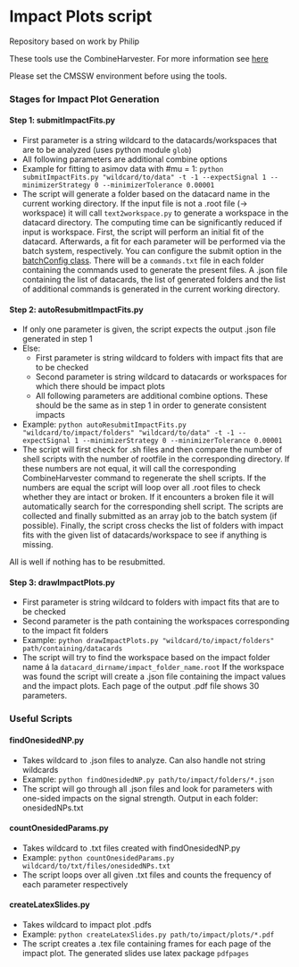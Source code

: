 # Impact Plots script

Repository based on work by Philip

These tools use the CombineHarvester. For more information see [here](https://twiki.cern.ch/twiki/bin/view/CMS/HiggsWG/SWGuideNonStandardCombineUses#Nuisance_parameter_impacts)

Please set the CMSSW environment before using the tools.

### Stages for Impact Plot Generation

#### Step 1: submitImpactFits.py

  * First parameter is a string wildcard to the datacards/workspaces that are to be analyzed (uses python module `glob`)
  * All following parameters are additional combine options
  * Example for fitting to asimov data with #mu = 1: `python submitImpactFits.py "wildcard/to/data" -t -1 --expectSignal 1 --minimizerStrategy 0 --minimizerTolerance 0.00001`
  * The script will generate a folder based on the datacard name in the current working directory.
   If the input file is not a .root file (-> workspace) it will call `text2workspace.py` to generate a workspace in the datacard directory.
   The computing time can be significantly reduced if input is workspace.
   First, the script will perform an initial fit of the datacard. Afterwards, a fit for each parameter will be performed via the batch system, respectively.
   You can configure the submit option in the [batchConfig class](https://gitlab.cern.ch/kit-cn-cms/impactPlots/blob/b76e641f30d4731ac1969ffb5a320339ecc9dc55/base/batchConfig.py).
   There will be a `commands.txt` file in each folder containing the commands used to generate the present files.
   A .json file containing the list of datacards, the list of generated folders and the list of additional commands is generated in the current working directory. 
   
#### Step 2: autoResubmitImpactFits.py
  * If only one parameter is given, the script expects the output .json file generated in step 1
  * Else:
    * First parameter is string wildcard to folders with impact fits that are to be checked
    * Second parameter is string wildcard to datacards or workspaces for which there should be impact plots
    * All following parameters are additional combine options. These should be the same as in step 1 in order to generate consistent impacts
  * Example: `python autoResubmitImpactFits.py "wildcard/to/impact/folders" "wildcard/to/data" -t -1 --expectSignal 1 --minimizerStrategy 0 --minimizerTolerance 0.00001`
  * The script will first check for .sh files and then compare the number of shell scripts with the number of rootfile in the corresponding directory.
   If these numbers are not equal, it will call the corresponding CombineHarvester command to regenerate the shell scripts.
   If the numbers are equal the script will loop over all .root files to check whether they are intact or broken.
   If it encounters a broken file it will automatically search for the corresponding shell script. The scripts are collected and finally submitted as an array job to the batch system (if possible).
   Finally, the script cross checks the list of folders with impact fits with the given list of datacards/workspace to see if anything is missing.
   
   All is well if nothing has to be resubmitted.  
   
#### Step 3: drawImpactPlots.py
  
  * First parameter is string wildcard to folders with impact fits that are to be checked
  * Second parameter is the path containing the workspaces corresponding to the impact fit folders
  * Example: `python drawImpactPlots.py "wildcard/to/impact/folders" path/containing/datacards`
  * The script will try to find the workspace based on the impact folder name á la `datacard_dirname/impact_folder_name.root`
   If the workspace was found the script will create a .json file containing the impact values and the impact plots.
   Each page of the output .pdf file shows 30 parameters.
   
### Useful Scripts

#### findOnesidedNP.py

  * Takes wildcard to .json files to analyze. Can also handle not string wildcards
  * Example: `python findOnesidedNP.py path/to/impact/folders/*.json`
  * The script will go through all .json files and look for parameters with one-sided impacts on the signal strength. Output in each folder: onesidedNPs.txt

#### countOnesidedParams.py

  * Takes wildcard to .txt files created with findOnesidedNP.py
  * Example: `python countOnesidedParams.py wildcard/to/txt/files/onesidedNPs.txt`
  * The script loops over all given .txt files and counts the frequency of each parameter respectively
  
#### createLatexSlides.py

  * Takes wildcard to impact plot .pdfs
  * Example: `python createLatexSlides.py path/to/impact/plots/*.pdf`
  * The script creates a .tex file containing frames for each page of the impact plot. The generated slides use latex package `pdfpages`
